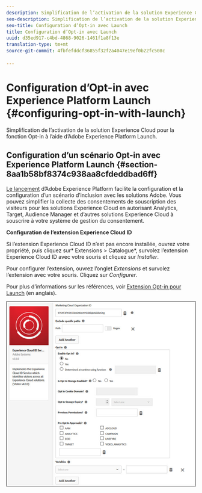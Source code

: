 ```yaml
---
description: Simplification de l’activation de la solution Experience Cloud pour la fonction Opt-in à l’aide d’Adobe Experience Platform Launch.
seo-description: Simplification de l’activation de la solution Experience Cloud pour la fonction Opt-in à l’aide d’Adobe Experience Platform Launch.
seo-title: Configuration d’Opt-in avec Launch
title: Configuration d’Opt-in avec Launch
uuid: d35ed917-c4bd-4868-9026-1461f1a8f13e
translation-type: tm+mt
source-git-commit: 4fbfefddcf36855f32f2a4047e19ef0b22fc508c

---
```



# Configuration d’Opt-in avec Experience Platform Launch {#configuring-opt-in-with-launch}

Simplification de l’activation de la solution Experience Cloud pour la fonction Opt-in à l’aide d’Adobe Experience Platform Launch.

## Configuration d’un scénario Opt-in avec Experience Platform Launch {#section-8aa1b58bf8374c938aa8cfdeddbad6ff}

[Le lancement](https://docs.adobelaunch.com/) d’Adobe Experience Platform facilite la configuration et la configuration d’un scénario d’inclusion avec les solutions Adobe. Vous pouvez simplifier la collecte des consentements de souscription des visiteurs pour les solutions Experience Cloud en autorisant Analytics, Target, Audience Manager et d’autres solutions Experience Cloud à souscrire à votre système de gestion du consentement.

**Configuration de l’extension Experience Cloud ID**

Si l’extension Experience Cloud ID n’est pas encore installée, ouvrez votre propriété, puis cliquez sur* Extensions &gt; Catalogue*, survolez l’extension Experience Cloud ID avec votre souris et cliquez sur *Installer*.

Pour configurer l’extension, ouvrez l’onglet *Extensions* et survolez l’extension avec votre souris. Cliquez sur *Configurer*.

Pour plus d’informations sur les références, voir [Extension Opt-in pour Launch](https://docs.adobelaunch.com/extension-reference/web/experience-cloud-id-service-extension) (en anglais).

![](assets/optin-launch.jpg)

